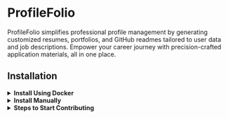 # ProfileFolio

ProfileFolio simplifies professional profile management by generating customized resumes, portfolios, and GitHub readmes tailored to user data and job descriptions. Empower your career journey with precision-crafted application materials, all in one place.

## Installation

<details>
<summary><strong>Install Using Docker</strong></summary>

1.  Fork and Clone the Repository
2.  Run Docker Compose
    ```bash
    docker-compose up --build
    ```
3.  Access the Application - Frontend: http://localhost:3000 - Backend: http://localhost:8080/api/user
</details>
<details>
<summary><strong>Install Manually</strong></summary>

- Open Mongodb atlas in localhost:27017
  Create `profileFolio` db and
  add this sample data in collection `users`

  ```
  {
      basics: {
          name: "John Doe",
          label: "Programmer",
          image: "",
          email: "john@gmail.com",
          phone: "(912) 555-4321",
          url: "https://johndoe.com",
          summary: "A summary of John Doe…",
          location: {
              address: "2712 Broadway St",
              postalCode: "CA 94115",
              city: "San Francisco",
              countryCode: "US",
              region: "California"
          },
          profiles: [{
              network: "Twitter",
              username: "john",
              url: "https://twitter.com/john"
          }]
      },
      work: [{
          name: "Company",
          position: "President",
          url: "https://company.com",
          startDate: "2013-01-01",
          endDate: "2014-01-01",
          summary: "Description…",
          highlights: [
              "Started the company"
          ]
      }],
      education: [{
          institution: "University",
          url: "https://institution.com/",
          area: "Software Development",
          studyType: "Bachelor",
          startDate: "2011-01-01",
          endDate: "2013-01-01",
          score: "4.0",
          courses: [
              "DB1101 - Basic SQL"
          ]
      }],
      projects: [{
          name: "Project",
          startDate: "2019-01-01",
          endDate: "2021-01-01",
          description: "Description...",
          highlights: [
              "Won award at AIHacks 2016"
          ],
          url: "https://project.com/"
      }]
  }
  ```

- ```bash
    cp ./backend/.env.sample ./backend/.env
  ```

- ```bash
    npm run installer
  ```
- ```bash
   npm start
  ```
- Access the Application - Frontend: http://localhost:3000 - Backend: http://localhost:8080/api/user
</details>
<details>
<summary><strong>Steps to Start Contributing</strong></summary>

To contribute to this project, follow these steps:

1. **Fork the Repository**:

   - Fork the repository from [profileFolio](https://github.com/krishnaacharyaa/profileFolio) to your GitHub account.

2. **Clone Your Fork**:

   - Clone your forked repository locally:

     ```sh
     git clone https://github.com/<your-username>/profileFolio.git
     ```

3. **Add Remote Repositories**:

   - Set up remotes for tracking changes from the original repository and pushing your changes:

     ```sh
     cd profileFolio
     git remote add upstream https://github.com/krishnaacharyaa/profileFolio.git
     git remote -v  # Verify remotes
     ```

   > Steps from 4th point, needs to followed with each new PR

4. **Stay Up-to-Date**:

- Before starting your work or submitting a pull request, sync your fork with the original repository:

  ```sh
   git pull upstream main
  ```

5. **Create a New Branch**:

   - Create a new branch for your work, naming it appropriately:

     ```sh
     # Switch to the main branch
     git switch main

     # Pull down any upstream changes
     git pull

     # Create a new branch to work on
     git switch --create bugfix/1234-name-of-the-issue
     ```

6. **Make Changes**:

   - Make your changes locally. Commit them using clear and concise messages.

7. **Push Changes and Open Pull Request**:

   - Push your branch to your forked repository:

     ```sh
     git push -u origin feature/1234-short-description
     ```

   - Open a pull request on the [profileFolio repository](https://github.com/krishnaacharyaa/profileFolio), following the template provided.

</details>
